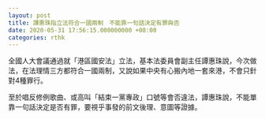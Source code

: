```yaml
---
layout: post
title: 譚惠珠指立法符合一國兩制　不能靠一句話決定有罪與否
date: 2020-05-31 17:56:15.000000000 +08:00
categories: rthk
---
```


全國人大會議通過就「港區國安法」立法，基本法委員會副主任譚惠珠說，今次做法，在法理情三方都符合一國兩制，又說如果中央有心搬內地一套來港，不會只針對4種罪行。

至於唱反修例歌曲、或高叫「結束一黨專政」口號等會否違法，譚惠珠說，不能單靠一句話決定是否有罪，要視乎事發的前文後理、意圖等證據。
